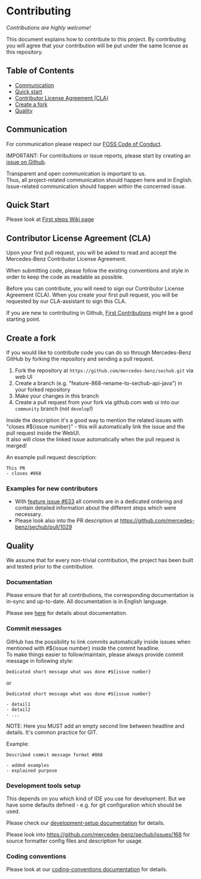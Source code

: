 <!-- SPDX-License-Identifier: MIT --->
# Contributing

_Contributions are highly welcome!_

This document explains how to contribute to this project.
By contributing you will agree that your contribution will be put under the same license as this repository.

## Table of Contents
- [Communication](#communication)
- [Quick start](#quick-start)
- [Contributor License Agreement (CLA)](#contributor-license-agreement-cla)
- [Create a fork](#create-a-fork)
- [Quality](#quality)

## Communication
For communication please respect our [FOSS Code of Conduct](https://github.com/mercedes-benz/foss/blob/master/CODE_OF_CONDUCT.md).

IMPORTANT: For contributions or issue reports, please start by creating an [issue on Github](https://github.com/mercedes-benz/sechub/issues).

Transparent and open communication is important to us.<br>
Thus, all project-related communication should happen here and in English.<br>
Issue-related communication should happen within the concerned issue.

## Quick Start
Please look at [First steps Wiki page](https://github.com/mercedes-benz/sechub/wiki/First-steps)

## Contributor License Agreement (CLA)

Upon your first pull request, you will be asked to read and accept the Mercedes-Benz Contributor License Agreement.

When submitting code, please follow the existing conventions and style in order to keep the code as readable as possible.

Before you can contribute, you will need to sign our Contributor License Agreement (CLA). When you create your first pull request, you will be requested by our CLA-assistant to sign this CLA.

If you are new to contributing in Github, [First Contributions](https://github.com/firstcontributions/first-contributions) might be a good starting point.

## Create a fork
If you would like to contribute code you can do so through Mercedes-Benz GitHub by forking the repository and sending a pull request.

1. Fork the repository at `https://github.com/mercedes-benz/sechub.git` via web UI
2. Create a branch (e.g. "feature-868-rename-to-sechub-api-java") in your forked repository
3. Make your changes in this branch
4. Create a pull request from your fork via github.com web ui into our `community` branch (not `develop`!)

Inside the description it's a good way to mention the related issues with "closes #${issue number}" - this will automatically link the issue and the pull request inside the WebUI.<br>
It also will close the linked issue automatically when the pull request is merged!

An example pull request description:
```
This PR
- closes #868
```

### Examples for new contributors
- With [feature issue #633](https://github.com/mercedes-benz/sechub/issues/633) all commits are in a dedicated ordering and contain detailed information about the different steps which were necessary.
- Please look also into the PR description at https://github.com/mercedes-benz/sechub/pull/1029

## Quality
We assume that for every non-trivial contribution, the project has been built and tested prior to the contribution.

### Documentation
Please ensure that for all contributions, the corresponding documentation is in-sync and up-to-date. All documentation is in English language.

Please see [here](https://mercedes-benz.github.io/sechub/latest/sechub-techdoc.html#section-documentation) for details about documentation.


### Commit messages
GitHub has the possibility to link commits automatically inside issues when mentioned with #${issue number} inside the commit headline.<br>
To make things easier to follow/maintain, please always provide commit message in following style:

```
Dedicated short message what was done #${issue number}
```
or
```
Dedicated short message what was done #${issue number}

- detail1
- detail2
- ...
```
NOTE: Here you MUST add an empty second line between headline and details. It's common practice for GIT.

Example:
```
Described commit message format #868

- added examples
- explained purpose
```

### Development tools setup
This depends on you which kind of IDE you use for development. But we have some defaults defined - e.g. for git configuration which should be used.

Please check our [development-setup documentation](https://mercedes-benz.github.io/sechub/latest/sechub-techdoc.html#development-setup) for details.

Please look into https://github.com/mercedes-benz/sechub/issues/168 for source formatter config files and description for usage.

### Coding conventions

Please look at our [coding-conventions documentation](https://mercedes-benz.github.io/sechub/latest/sechub-techdoc.html#section-coding-conventions) for details.
